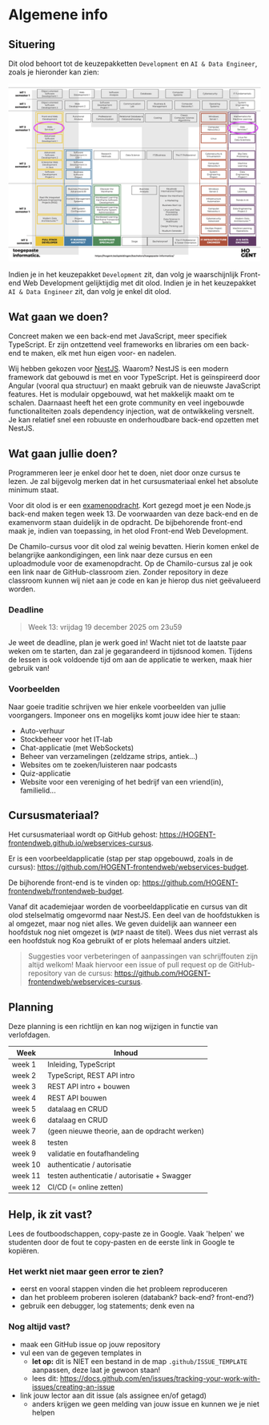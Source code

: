 # Algemene info

## Situering

Dit olod behoort tot de keuzepakketten `Development` en `AI & Data Engineer`, zoals je hieronder kan zien:

![Dit olod in de keuzepakketten](./images/MT_olods.png ':size=70%')

Indien je in het keuzepakket `Development` zit, dan volg je waarschijnlijk Front-end Web Development gelijktijdig met dit olod. Indien je in het keuzepakket `AI & Data Engineer` zit, dan volg je enkel dit olod.

## Wat gaan we doen?

Concreet maken we een back-end met JavaScript, meer specifiek TypeScript. Er zijn ontzettend veel frameworks en libraries om een back-end te maken, elk met hun eigen voor- en nadelen.

Wij hebben gekozen voor [NestJS](https://nestjs.com/). Waarom? NestJS is een modern framework dat gebouwd is met en voor TypeScript. Het is geïnspireerd door Angular (vooral qua structuur) en maakt gebruik van de nieuwste JavaScript features. Het is modulair opgebouwd, wat het makkelijk maakt om te schalen. Daarnaast heeft het een grote community en veel ingebouwde functionaliteiten zoals dependency injection, wat de ontwikkeling versnelt. Je kan relatief snel een robuuste en onderhoudbare back-end opzetten met NestJS.

## Wat gaan jullie doen?

Programmeren leer je enkel door het te doen, niet door onze cursus te lezen. Je zal bijgevolg merken dat in het cursusmateriaal enkel het absolute minimum staat.

Voor dit olod is er een [examenopdracht](0-intro/examenopdracht.md). Kort gezegd moet je een Node.js back-end maken tegen week 13. De voorwaarden van deze back-end en de examenvorm staan duidelijk in de opdracht. De bijbehorende front-end maak je, indien van toepassing, in het olod Front-end Web Development.

De Chamilo-cursus voor dit olod zal weinig bevatten. Hierin komen enkel de belangrijke aankondigingen, een link naar deze cursus en een uploadmodule voor de examenopdracht. Op de Chamilo-cursus zal je ook een link naar de GitHub-classroom zien. Zonder repository in deze classroom kunnen wij niet aan je code en kan je hierop dus niet geëvalueerd worden.

### Deadline

> Week 13: vrijdag 19 december 2025 om 23u59

Je weet de deadline, plan je werk goed in! Wacht niet tot de laatste paar weken om te starten, dan zal je gegarandeerd in tijdsnood komen. Tijdens de lessen is ook voldoende tijd om aan de applicatie te werken, maak hier gebruik van!

### Voorbeelden

Naar goeie traditie schrijven we hier enkele voorbeelden van jullie voorgangers. Imponeer ons en mogelijks komt jouw idee hier te staan:

- Auto-verhuur
- Stockbeheer voor het IT-lab
- Chat-applicatie (met WebSockets)
- Beheer van verzamelingen (zeldzame strips, antiek...)
- Websites om te zoeken/luisteren naar podcasts
- Quiz-applicatie
- Website voor een vereniging of het bedrijf van een vriend(in), familielid...

## Cursusmateriaal?

Het cursusmateriaal wordt op GitHub gehost: <https://HOGENT-frontendweb.github.io/webservices-cursus>.

Er is een voorbeeldapplicatie (stap per stap opgebouwd, zoals in de cursus): <https://github.com/HOGENT-frontendweb/webservices-budget>.

De bijhorende front-end is te vinden op: <https://github.com/HOGENT-frontendweb/frontendweb-budget>.

Vanaf dit academiejaar worden de voorbeeldapplicatie en cursus van dit olod stelselmatig omgevormd naar NestJS. Een deel van de hoofdstukken is al omgezet, maar nog niet alles. We geven duidelijk aan wanneer een hoofdstuk nog niet omgezet is (`WIP` naast de titel). Wees dus niet verrast als een hoofdstuk nog Koa gebruikt of er plots helemaal anders uitziet.

> Suggesties voor verbeteringen of aanpassingen van schrijffouten zijn altijd welkom! Maak hiervoor een issue of pull request op de GitHub-repository van de cursus: <https://github.com/HOGENT-frontendweb/webservices-cursus>.

## Planning

<!-- TODO: planning updaten -->

Deze planning is een richtlijn en kan nog wijzigen in functie van verlofdagen.

| Week    | Inhoud                                        |
| ------- | --------------------------------------------- |
| week 1  | Inleiding, TypeScript                         |
| week 2  | TypeScript, REST API intro                    |
| week 3  | REST API intro + bouwen                       |
| week 4  | REST API bouwen                               |
| week 5  | datalaag en CRUD                              |
| week 6  | datalaag en CRUD                              |
| week 7  | (geen nieuwe theorie, aan de opdracht werken) |
| week 8  | testen                                        |
| week 9  | validatie en foutafhandeling                  |
| week 10 | authenticatie / autorisatie                   |
| week 11 | testen authenticatie / autorisatie + Swagger  |
| week 12 | CI/CD (= online zetten)                       |

## Help, ik zit vast?

Lees de foutboodschappen, copy-paste ze in Google. Vaak 'helpen' we studenten door de fout te copy-pasten en de eerste link in Google te kopiëren.

### Het werkt niet maar geen error te zien?

- eerst en vooral stappen vinden die het probleem reproduceren
- dan het probleem proberen isoleren (databank? back-end? front-end?)
- gebruik een debugger, log statements; denk even na

### Nog altijd vast?

- maak een GitHub issue op jouw repository
- vul een van de gegeven templates in
  - **let op:** dit is NIET een bestand in de map `.github/ISSUE_TEMPLATE` aanpassen, deze laat je gewoon staan!
  - lees dit: <https://docs.github.com/en/issues/tracking-your-work-with-issues/creating-an-issue>
- link jouw lector aan dit issue (als assignee en/of getagd)
  - anders krijgen we geen melding van jouw issue en kunnen we je niet helpen
